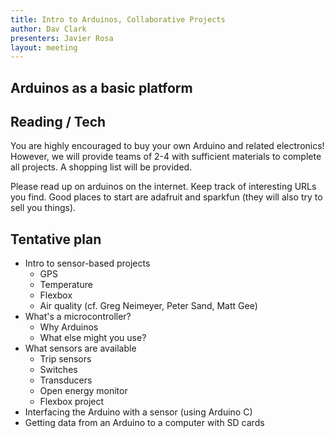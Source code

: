 ```yaml
---
title: Intro to Arduinos, Collaborative Projects
author: Dav Clark
presenters: Javier Rosa
layout: meeting
---
```


## Arduinos as a basic platform


## Reading / Tech

You are highly encouraged to buy your own Arduino and related electronics!
However, we will provide teams of 2-4 with sufficient materials to complete all
projects. A shopping list will be provided.

Please read up on arduinos on the internet. Keep track of interesting URLs you
find. Good places to start are adafruit and sparkfun (they will also try to
sell you things).

## Tentative plan

 - Intro to sensor-based projects
    - GPS
    - Temperature
    - Flexbox
    - Air quality (cf. Greg Neimeyer, Peter Sand, Matt Gee)
 - What's a microcontroller?
    - Why Arduinos
    - What else might you use?
 - What sensors are available
    - Trip sensors
    - Switches
    - Transducers
    - Open energy monitor
    - Flexbox project
 - Interfacing the Arduino with a sensor (using Arduino C)
 - Getting data from an Arduino to a computer with SD cards
